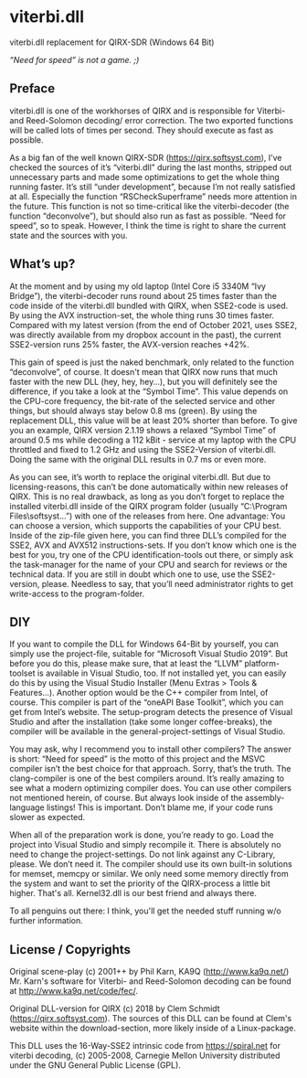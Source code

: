 # viterbi.dll
viterbi.dll replacement for QIRX-SDR (Windows 64 Bit)

*“Need for speed” is not a game. ;)*

## Preface
viterbi.dll is one of the workhorses of QIRX and is responsible for Viterbi- and Reed-Solomon decoding/ error correction. The two exported functions will be called lots of times per second. They should execute as fast as possible.

As a big fan of the well known QIRX-SDR (https://qirx.softsyst.com), I’ve checked the sources of it’s “viterbi.dll” during the last months, stripped out unnecessary parts and made some optimizations to get the whole thing running faster. It’s still “under development”, because I’m not really satisfied at all. Especially the function “RSCheckSuperframe” needs more attention in the future. This function is not so time-critical like the viterbi-decoder (the function “deconvolve”), but should also run as fast as possible. “Need for speed”, so to speak. However, I think the time is right to share the current state and the sources with you. 


## What’s up? 
At the moment and by using my old laptop (Intel Core i5 3340M “Ivy Bridge”), the viterbi-decoder runs round about 25 times faster than the code inside of the viterbi.dll bundled with QIRX, when SSE2-code is used. By using the AVX instruction-set, the whole thing runs 30 times faster. Compared with my latest version (from the end of October 2021, uses SSE2, was directly available from my dropbox account in the past), the current SSE2-version runs 25% faster, the AVX-version reaches +42%.

This gain of speed is just the naked benchmark, only related to the function “deconvolve”, of course. It doesn't mean that QIRX now runs that much faster with the new DLL (hey, hey, hey…), but you will definitely see the difference, if you take a look at the “Symbol Time”. This value depends on the CPU-core frequency, the bit-rate of the selected service and other things, but should always stay below 0.8 ms (green). By using the replacement DLL, this value will be at least 20% shorter than before. To give you an example, QIRX version 2.1.19 shows a relaxed “Symbol Time” of around 0.5 ms while decoding a 112 kBit - service at my laptop with the CPU throttled and fixed to 1.2 GHz and using the SSE2-Version of viterbi.dll. Doing the same with the original DLL results in 0.7 ms or even more.

As you can see, it’s worth to replace the original viterbi.dll. But due to licensing-reasons, this can’t be done automatically within new releases of QIRX. This is no real drawback, as long as you don’t forget to replace the installed viterbi.dll inside of the QIRX program folder (usually “C:\Program Files\softsyst\...”) with one of the releases from here. One advantage: You can choose a version, which supports the capabilities of your CPU best. Inside of the zip-file given here, you can find three DLL’s compiled for the SSE2, AVX and AVX512 instructions-sets. If you don’t know which one is the best for you, try one of the CPU identification-tools out there, or simply ask the task-manager for the name of your CPU and search for reviews or the technical data. If you are still in doubt which one to use, use the SSE2-version, please. Needless to say, that you’ll need administrator rights to get write-access to the program-folder.

## DIY
If you want to compile the DLL for Windows 64-Bit by yourself, you can simply use the project-file, suitable for “Microsoft Visual Studio 2019”. But before you do this, please make sure, that at least the “LLVM” platform-toolset is available in Visual Studio, too. If not installed yet, you can easily do this by using the Visual Studio Installer (Menu Extras > Tools & Features…). Another option would be the C++ compiler from Intel, of course. This compiler is part of the “oneAPI Base Toolkit”, which you can get from Intel’s website. The setup-program detects the presence of Visual Studio and after the installation (take some longer coffee-breaks), the compiler will be available in the general-project-settings of Visual Studio. 

You may ask, why I recommend you to install other compilers? The answer is short: “Need for speed” is the motto of this project and the MSVC compiler isn’t the best choice for that approach. Sorry, that’s the truth. The clang-compiler is one of the best compilers around. It’s really amazing to see what a modern optimizing compiler does. You can use other compilers not mentioned herein, of course. But always look inside of the assembly-language listings! This is important. Don’t blame me, if your code runs slower as expected.

When all of the preparation work is done, you’re ready to go. Load the project into Visual Studio and simply recompile it. There is absolutely no need to change the project-settings. Do not link against any C-Library, please. We don’t need it. The compiler should use its own built-in solutions for memset, memcpy or similar. We only need some memory directly from the system and want to set the priority of the QIRX-process a little bit higher. That's all. Kernel32.dll is our best friend and always there.

To all penguins out there: I think, you'll get the needed stuff running w/o further information. 


## License / Copyrights
Original scene-play (c) 2001++ by Phil Karn, KA9Q (http://www.ka9q.net/) Mr. Karn's software for Viterbi- and Reed-Solomon decoding can be found at http://www.ka9q.net/code/fec/.

Original DLL-version for QIRX (c) 2018 by Clem Schmidt (https://qirx.softsyst.com). The sources of this DLL can be found at Clem's website within the download-section, more likely inside of a Linux-package.

This DLL uses the 16-Way-SSE2 intrinsic code from https://spiral.net for viterbi decoding, (c) 2005-2008, Carnegie Mellon University distributed under the GNU General Public License (GPL).

